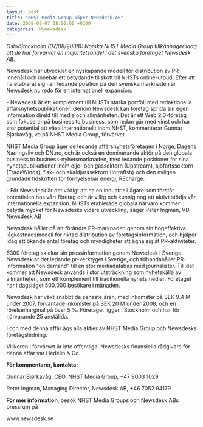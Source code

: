 ```yaml
---
layout: post
title: "NHST Media Group köper Newsdesk AB"
date: 2008-08-07 08:00:00 +0200
categories: Mynewsdesk
---
```

 <p><em>Oslo/Stockholm (07/08/2008): Norska NHST Media Group tillkännager idag att de har förvärvat en majoritetsandel i det svenska företaget Newsdesk AB. </em></p>
<p><em></em></p>
<p>Newsdesk har utvecklat en nyskapande modell för distribution av PR-innehåll och innebär ett betydande tillskott till NHSTs online-utbud. Efter att ha etablerat sig i en ledande position på den svenska marknaden är Newsdesk nu redo för en internationell expansion.</p>
<p>- Newsdesk är ett komplement till NHSTs starka portfölj med redaktionella affärsnyhetspublikationer. Genom Newsdesk kan företag sprida sin egen information direkt till media och allmänheten. Det är ett Web 2.0-företag som fokuserar på business to business, som redan går med vinst och har stor potential att växa internationellt inom NHST, kommenterar Gunnar Bjørkavåg, vd på NHST Media Group, förvärvet.</p>
<p>NHST Media Group äger de ledande affärsnyhetsföretagen i Norge, Dagens Næringsliv och DN.no, och är också en dominerande aktör på den globala business to business-nyhetsmarknaden, med ledande positioner för sina nyhetspublikationer inom olje- och gassektorn (Upstream), sjöfartssektorn (TradeWinds), fisk- och skaldjurssektorn (Intrafish) och den nyligen grundade tidskriften för förnyelsebar energi, REcharge.</p>
<p>- För Newsdesk är det viktigt att ha en industriell ägare som förstår potentialen hos vårt företag och är villig och kunnig nog att aktivt stödja vår internationella expansion. NHSTs etablerade globala närvaro kommer betyda mycket för Newsdesks vidare utveckling, säger Peter Ingman, VD, Newsdesk AB</p>
<p>Newsdesk håller på att förändra PR-marknaden genom sin högeffektiva lågkostnadsmodell för riktad distribution av företagsinformation, och hjälper idag ett ökande antal företag och myndigheter att ägna sig åt PR-aktiviteter.</p>
<p>6300 företag skickar sin pressinformation genom Newsdesk i Sverige. Newsdesk är det ledande pr-verktyget i Sverige, och tillhandahåller PR-information "on demand" till en stor mediadatabas med journalister. Till det kommer att Newsdesk används i stor utsträckning som nyhetskälla av allmänheten, som ett komplement till traditionella nyhetsmedier. Företaget har i dagsläget 500.000 besökare i månaden.</p>
<p>Newsdesk har växt snabbt de senaste åren, med inkomster på SEK 9.4 M under 2007, förväntade inkomster på SEK 20 M under 2008, och en rörelsemarginal på över 5 %. Företaget ligger i Stockholm och har för närvarande 25 anställda.</p>
<p>I och med denna affär ägs alla aktier av NHST Media Group och Newsdesks företagsledning.</p>
<p>Villkoren i förvärvet är inte offentliga. Newsdesks finansiella rådgivare för denna affär var Hedelin &amp; Co.</p>
<p><strong>För kommentarer, kontakta:</strong></p>
<p>Gunnar Bjørkavåg, CEO, NHST Media Group, +47 9003 1029</p>
<p>Peter Ingman, Managing Director, Newsdesk AB, +46 7052 94179</p>
<p><strong>För mer information</strong>, besök NHST Media Groups<strong><em> </em></strong>och Newsdesk ABs pressrum på</p>
<p><a>www.newsdesk.se</a></p>

